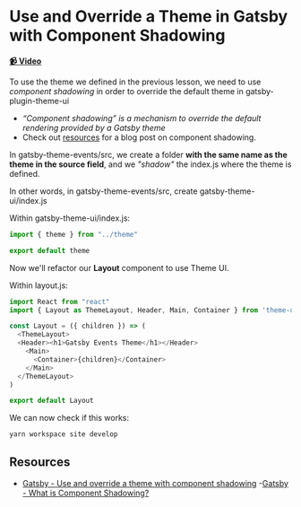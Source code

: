 # Use and Override a Theme in Gatsby with Component Shadowing

**[📹 Video](https://egghead.io/lessons/gatsby-use-and-override-a-theme-in-gatsby-with-component-shadowing)**

To use the theme we defined in the previous lesson, we need to use *component shadowing* in order to override the default theme in gatsby-plugin-theme-ui
- *“Component shadowing” is a mechanism to override the default rendering provided by a Gatsby theme*
- Check out [resources](#resources) for a blog post on component shadowing.

In gatsby-theme-events/src, we create a folder **with the same name as the theme in the source field**, and we *"shadow"* the index.js where the theme is defined.

In other words, in gatsby-theme-events/src, create gatsby-theme-ui/index.js

Within gatsby-theme-ui/index.js:
```javascript
import { theme } from "../theme"

export default theme
```
Now we'll refactor our **Layout** component to use Theme UI.

Within layout.js:
```javascript
import React from "react"
import { Layout as ThemeLayout, Header, Main, Container } from 'theme-ui';

const Layout = ({ children }) => (
  <ThemeLayout>
  <Header><h1>Gatsby Events Theme</h1></Header>
    <Main>
      <Container>{children}</Container>
    </Main>
  </ThemeLayout>
)

export default Layout
```
We can now check if this works:
```
yarn workspace site develop
```

## Resources
- [Gatsby - Use and override a theme with component shadowing](https://www.gatsbyjs.org/tutorial/building-a-theme/#use-and-override-a-theme-with-component-shadowing)
-[Gatsby - What is Component Shadowing?](https://www.gatsbyjs.org/blog/2019-04-29-component-shadowing/)
